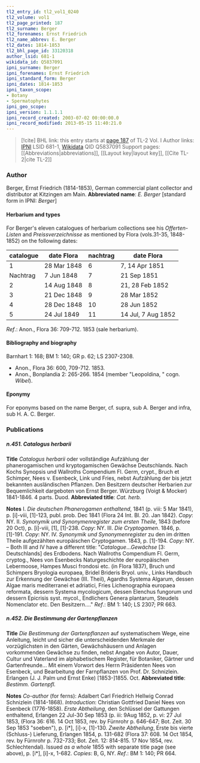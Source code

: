 ```yaml
---
tl2_entry_id: tl2_vol1_0240
tl2_volume: vol1
tl2_page_printed: 187
tl2_surname: Berger
tl2_forenames: Ernst Friedrich
tl2_name_abbrev: E. Berger
tl2_dates: 1814-1853
tl2_bhl_page_id: 33120318
author_lsid: 681-1
wikidata_id: Q5837091
ipni_surname: Berger
ipni_forenames: Ernst Friedrich
ipni_standard_form: Berger
ipni_dates: 1814-1853
ipni_taxon_scope: 
- Botany
- Spermatophytes
ipni_geo_scope: 
ipni_version: 1.1.1.1
ipni_record_created: 2003-07-02 00:00:00.0
ipni_record_modified: 2013-05-15 11:40:21.0
---
```


> [!cite] BHL link: this entry starts at [page 187](https://www.biodiversitylibrary.org/page/33120318) of TL-2 Vol. I
> Author links: [IPNI](https://www.ipni.org/a/681-1) LSID 681-1, [Wikidata](https://www.wikidata.org/wiki/Q5837091) QID Q5837091
> Support pages: [[Abbreviations|abbreviations]], [[Layout key|layout key]], [[Cite TL-2|cite TL-2]]

### Author

Berger, Ernst Friedrich (1814-1853), German commercial plant collector and distributor at Kitzingen am Main. 
**Abbreviated name**: *E. Berger* \[standard form in IPNI: *Berger*\]

#### Herbarium and types

For Berger's eleven catalogues of herbarium collections see his *Offerten-Listen* and *Preissverzeichnisse* as mentioned by Flora (vols.31-35, 1848-1852) on the following dates:

|catalogue	|date Flora	|nachtrag	|date Flora|
|---	|---	|---	|---	|
|1	|28 Mar 1848	|6	|7, 14 Apr 1851|
|Nachtrag	|7 Jun 1848	|7	|21 Sep 1851|
|2	|14 Aug 1848	|8	|21, 28 Feb 1852|
|3	|21 Dec 1848	|9	|28 Mar 1852|
|4	|28 Dec 1848	|10	|28 Jun 1852|
|5	|24 Jul 1849	|11	|14 Jul, 7 Aug 1852|

*Ref*.: Anon., Flora 36: 709-712. 1853 (sale herbarium).

#### Bibliography and biography

Barnhart 1: 168; BM 1: 140; GR p. 62; LS 2307-2308.
- Anon., Flora 36: 600, 709-712. 1853.
- Anon., Bonplandia 2: 265-266. 1854 (member "Leopoldina, " cogn. *Wibel*).

#### Eponymy

For eponyms based on the name Berger, cf. supra, sub A. Berger and infra, sub H. A. C. Berger.

### Publications

##### n.451. Catalogus herbarii

**Title**
*Catalogus herbarii* oder vollständige Aufzählung der phanerogamischen und kryptogamischen Gewächse Deutschlands. Nach Kochs Synopsis und Wallroths Compendium Fl. Germ, crypt., Bruch et Schimper, Nees v. Esenbeck, Link und Fries, nebst Aufzählung der bis jetzt bekannten ausländischen Pflanzen. Den Besitzern deutscher Herbarien zur Bequemlichkeit dargeboten von Ernst Berger. Würzburg (Voigt & Mocker) 1841-1846. 4 parts. Duod.
**Abbreviated title**: *Cat. herb.*

**Notes**
I. *Die deutschen Phanerogamen enthaltend*, 1841 (p. viii: 5 Mar 1841), p. \[i\]-viii, \[1\]-123, publ. prob. Dec 1841 (Flora 24 Int. Bl. 20. Jan 1842). *Copy*: NY.
II. *Synonymik und Synonymenregister zum ersten Theile*, 1843 (before 20 Oct), p. \[i\]-viii, \[1\], \[1\]-238. *Copy*: NY.
III. *Die Cryptogamen*. 1846, p. \[1\]-191. *Copy*: NY.
IV. *Synonymik und Synonymenregister* zu den im dritten Theile aufgezählten europäischen Cryptogamen. 1843, p. \[1\]-194. *Copy*: NY. – Both III and IV have a different title: "*Catalogue*...*Gewächse* \[3: Deutschlands\] des Erdbodens. Nach Wallroths Compendium Fl. Germ, cryptog., Nees von Esenbecks Naturgeschichte der europäischen Lebermoose, Hampes Musci frondosi etc. (in Flora 1837), Bruch und Schimpers Bryologia europaea, Bridel Brideris Bryol. univ., Links Handbuch zur Erkennung der Gewächse (III. Theil), Agardhs Systema Algarum, dessen Algae maris mediterranei et adriatici, Fries Lichenographia europaea reformata, dessern Systema mycologicum, dessen Elenchus fungorum und dessern Epicrisis syst. mycol., Endlichers Genera plantarum, Steudels Nomenclator etc. Den Besitzern...."
*Ref*.: BM 1: 140; LS 2307; PR 663.

##### n.452. Die Bestimmung der Gartenpflanzen

**Title**
*Die Bestimmung der Gartenpflanzen* auf systematischem Wege, eine Anleitung, leicht und sicher die unterscheidenden Merkmale der vorzüglichsten in den Gärten, Gewächshäusern und Anlagen vorkommenden Gewächse zu finden, nebst Angabe von Autor, Dauer, Cultur und Vaterland im alphabetischem Register, für Botaniker, Gärtner und Gartenfreunde... Mit einem Vorwort des Herrn Präsidenten Nees von Esenbeck, und Bearbeitung der Farnpflanzen von Prof. Dr. Schnizlein. Erlangen (J. J. Palm und Ernst Enke) \[1853-\]1855. Oct.
**Abbreviated title**: *Bestimm. Gartenpfl.*

**Notes**
*Co-author* (for ferns): Adalbert Carl Friedrich Hellwig Conrad Schnizlein (1814-1868).
*Introduction*: Christian Gottfried Daniel Nees von Esenbeck (1776-1858).
*Erste Abtheilung*, den Schlüssel der Gattungen enthaltend, Erlangen 22 Jul-30 Sep 1853 (p. iii: 9Aug 1852, p. vi: 27 Jul 1853, (Flora 36: 616. 14 Oct 1853, rev. by Fürnrohr p. 646-647; Bot. Zeit. 30 Sep 1853 "soeben"), p. \[i\*\], \[i\]-x, \[1\]-130.
*Zweite Abtheilung*, Erste bis vierte (Schluss-) Lieferung, Erlangen 1854, p. 131-682 (Flora 37: 608. 14 Oct 1854, rev. by Fürnrohr p. 732-733; Bot. Zeit. 12: 814-815. 17 Nov 1854, rev. Schlechtendal).
Issued *as a whole* 1855 with separate title page (see above), p. \[i\*\], \[i\]-x, 1-682. *Copies*: B, G, NY.
*Ref*.: BM 1: 140; PR 664.

